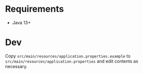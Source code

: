 # Requirements
- Java 13+

# Dev
Copy `src/main/resources/application.properties.example` to `src/main/resources/application.properties` and edit
contents as necessary.
